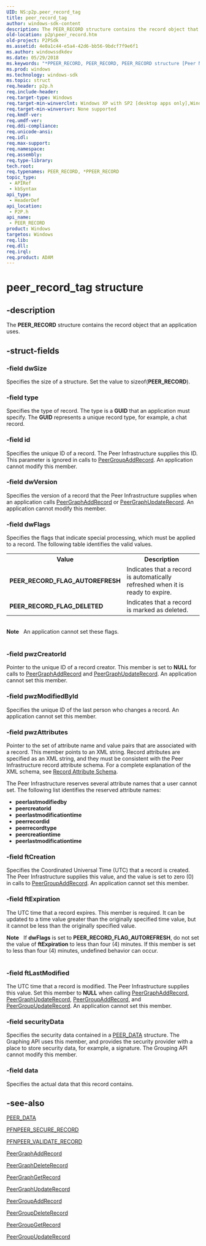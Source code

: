```yaml
---
UID: NS:p2p.peer_record_tag
title: peer_record_tag
author: windows-sdk-content
description: The PEER_RECORD structure contains the record object that an application uses.
old-location: p2p\peer_record.htm
old-project: P2PSdk
ms.assetid: 4e0a1c44-e5a4-42d6-bb56-9bdcf7f9e6f1
ms.author: windowssdkdev
ms.date: 05/29/2018
ms.keywords: "*PPEER_RECORD, PEER_RECORD, PEER_RECORD structure [Peer Networking], PPEER_RECORD, PPEER_RECORD structure pointer [Peer Networking], p2p.peer_record, p2p/PPEER_RECORD, p2p/peer_record_tag, peer_record_tag"
ms.prod: windows
ms.technology: windows-sdk
ms.topic: struct
req.header: p2p.h
req.include-header: 
req.target-type: Windows
req.target-min-winverclnt: Windows XP with SP2 [desktop apps only],Windows XP with SP1 with the Advanced Networking Pack forWindows XP
req.target-min-winversvr: None supported
req.kmdf-ver: 
req.umdf-ver: 
req.ddi-compliance: 
req.unicode-ansi: 
req.idl: 
req.max-support: 
req.namespace: 
req.assembly: 
req.type-library: 
tech.root: 
req.typenames: PEER_RECORD, *PPEER_RECORD
topic_type:
 - APIRef
 - kbSyntax
api_type:
 - HeaderDef
api_location:
 - P2P.h
api_name:
 - PEER_RECORD
product: Windows
targetos: Windows
req.lib: 
req.dll: 
req.irql: 
req.product: ADAM
---
```


# peer_record_tag structure


## -description


The <b>PEER_RECORD</b> structure contains the record object that an application uses.


## -struct-fields




### -field dwSize

Specifies the size of a structure.  Set the value to   sizeof(<b>PEER_RECORD</b>).


### -field type

Specifies the type of  record. The  type is a <b>GUID</b> that an application must specify.  The <b>GUID</b> represents a unique record type, for example, a chat record.


### -field id

Specifies the unique ID of a record. The Peer Infrastructure supplies this ID. This parameter is ignored in calls to  <a href="https://msdn.microsoft.com/d9ca87bc-30da-4a19-b34a-8d8388ccd19a">PeerGroupAddRecord</a>. An application cannot modify this member.


### -field dwVersion

Specifies the version of a record that   the Peer Infrastructure supplies when an application  calls <a href="https://msdn.microsoft.com/8256e379-e5d5-4aef-ab05-e220602edf12">PeerGraphAddRecord</a> or <a href="https://msdn.microsoft.com/9007095f-4f2a-4e92-895b-9a4033f0f7b9">PeerGraphUpdateRecord</a>. An application cannot modify this member.


### -field dwFlags

Specifies the flags that indicate  special processing, which must be applied to  a record.  The following table identifies the valid values.

<table>
<tr>
<th>Value</th>
<th>Description</th>
</tr>
<tr>
<td><b>PEER_RECORD_FLAG_AUTOREFRESH</b></td>
<td>Indicates that a record is automatically refreshed when it is ready to expire.	</td>
</tr>
<tr>
<td><b>PEER_RECORD_FLAG_DELETED</b></td>
<td>Indicates that a record is marked as deleted. </td>
</tr>
</table>
 

<div class="alert"><b>Note</b>   An application cannot set these flags.</div>
<div> </div>

### -field pwzCreatorId

Pointer to the unique ID of a record creator.   This member is set to <b>NULL</b> for calls to <a href="https://msdn.microsoft.com/8256e379-e5d5-4aef-ab05-e220602edf12">PeerGraphAddRecord</a> and <a href="https://msdn.microsoft.com/9007095f-4f2a-4e92-895b-9a4033f0f7b9">PeerGraphUpdateRecord</a>. An application cannot set this member.


### -field pwzModifiedById

Specifies the unique ID of  the last person who changes a record. An application cannot set this member.


### -field pwzAttributes

Pointer to the set of attribute name and value pairs that are   associated with a record. This member points to   an XML string. Record attributes are specified as an XML string,  and they must be consistent with the Peer Infrastructure record attribute schema.   For a complete explanation of the XML schema, see <a href="https://msdn.microsoft.com/2991af9b-da32-4915-b4d6-575e3faac04e">Record Attribute Schema</a>.

The Peer Infrastructure reserves several attribute names that a user cannot set. The following list identifies the reserved attribute names:<ul>
<li><b>peerlastmodifiedby</b></li>
<li><b>peercreatorid</b></li>
<li><b>peerlastmodificationtime</b></li>
<li><b>peerrecordid</b></li>
<li><b>peerrecordtype</b></li>
<li><b>peercreationtime</b></li>
<li><b>peerlastmodificationtime</b></li>
</ul>



### -field ftCreation

Specifies the Coordinated Universal Time (UTC) that a record is created. The Peer Infrastructure supplies this value, and the value is set to zero (0) in calls to <a href="https://msdn.microsoft.com/d9ca87bc-30da-4a19-b34a-8d8388ccd19a">PeerGroupAddRecord</a>. An application cannot set this member.


### -field ftExpiration

The UTC time that a record expires. This member is required.  It can be updated to a time value greater than the originally specified time value, but  it cannot be less than the  originally specified value.

<div class="alert"><b>Note</b>   If <b>dwFlags</b> is set to <b>PEER_RECORD_FLAG_AUTOREFRESH</b>, do not set the value  of   <b>ftExpiration</b> to less than four (4) minutes. If this member is set to less than four (4) minutes, undefined behavior can occur.</div>
<div> </div>

### -field ftLastModified

The UTC time that a record is modified.   The Peer Infrastructure supplies this value. Set this member to  <b>NULL</b> when  calling  <a href="https://msdn.microsoft.com/8256e379-e5d5-4aef-ab05-e220602edf12">PeerGraphAddRecord</a>, <a href="https://msdn.microsoft.com/9007095f-4f2a-4e92-895b-9a4033f0f7b9">PeerGraphUpdateRecord</a>, <a href="https://msdn.microsoft.com/d9ca87bc-30da-4a19-b34a-8d8388ccd19a">PeerGroupAddRecord</a>, and <a href="https://msdn.microsoft.com/bfff0422-452c-4780-8df7-d3e8d5ad385c">PeerGroupUpdateRecord</a>. An application cannot set this member.


### -field securityData

Specifies the security data contained in a  <a href="https://msdn.microsoft.com/d8a8b9e3-c455-4813-b812-263efe7f5e3e">PEER_DATA</a> structure. The Graphing API uses this member, and provides  the security provider with a place to store security data, for example, a signature.  The Grouping API cannot modify this member.


### -field data

Specifies the actual data that this record contains.


## -see-also




<a href="https://msdn.microsoft.com/d8a8b9e3-c455-4813-b812-263efe7f5e3e">PEER_DATA</a>



<a href="https://msdn.microsoft.com/454b40f6-a7de-4b59-ae35-a809c4510133">PFNPEER_SECURE_RECORD</a>



<a href="https://msdn.microsoft.com/5d81f09b-e46b-43e6-b0a8-ed7c236f2968">PFNPEER_VALIDATE_RECORD</a>



<a href="https://msdn.microsoft.com/8256e379-e5d5-4aef-ab05-e220602edf12">PeerGraphAddRecord</a>



<a href="https://msdn.microsoft.com/d6ecc762-8702-4366-81fc-c2b168dc8cb3">PeerGraphDeleteRecord</a>



<a href="https://msdn.microsoft.com/5e777c02-980c-42f9-add7-9568c86c2efe">PeerGraphGetRecord</a>



<a href="https://msdn.microsoft.com/9007095f-4f2a-4e92-895b-9a4033f0f7b9">PeerGraphUpdateRecord</a>



<a href="https://msdn.microsoft.com/d9ca87bc-30da-4a19-b34a-8d8388ccd19a">PeerGroupAddRecord</a>



<a href="https://msdn.microsoft.com/e80fbf7f-2193-4a45-8a7f-46707ae4acfe">PeerGroupDeleteRecord</a>



<a href="https://msdn.microsoft.com/cf24bf5f-8ffc-4b86-80f7-dcb7621f49d2">PeerGroupGetRecord</a>



<a href="https://msdn.microsoft.com/bfff0422-452c-4780-8df7-d3e8d5ad385c">PeerGroupUpdateRecord</a>
 

 

